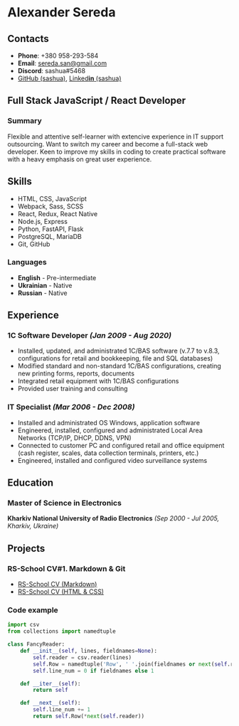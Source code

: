 # Alexander Sereda

## Contacts

- **Phone**: +380 958-293-584
- **Email**: sereda.san@gmail.com
- **Discord**: sashua#5468
- [GitHub (sashua)](https://github.com/sashua), [Linked**in** (sashua)](https://linkedin.com/in/sashua)

## Full Stack JavaScript / React Developer

### Summary

Flexible and attentive self-learner with extencive experience in
IT support outsourcing. Want to switch my career and become a
full-stack web developer. Keen to improve my skills in coding to
create practical software with a heavy emphasis on great user
experience.

## Skills

- HTML, CSS, JavaScript
- Webpack, Sass, SCSS
- React, Redux, React Native
- Node.js, Express
- Python, FastAPI, Flask
- PostgreSQL, MariaDB
- Git, GitHub

### Languages

- **English** - Pre-intermediate
- **Ukrainian** - Native
- **Russian** - Native

## Experience

### 1C Software Developer _(Jan 2009 - Aug 2020)_

- Installed, updated, and administrated 1C/BAS software (v.7.7 to v.8.3, configurations for retail and bookkeeping, file and SQL databases)
- Modified standard and non-standard 1C/BAS configurations, creating new printing forms, reports, documents
- Integrated retail equipment with 1C/BAS configurations
- Provided user training and consulting

### IT Specialist _(Mar 2006 - Dec 2008)_

- Installed and administrated OS Windows, application software
- Engineered, installed, configured and administrated Local Area Networks (TCP/IP, DHCP, DDNS, VPN)
- Connected to customer PC and configured retail and office equipment (cash register, scales, data collection terminals, printers, etc.)
- Engineered, installed and configured video surveillance systems

## Education

### Master of Science in Electronics

**Kharkiv National University of Radio Electronics** _(Sep 2000 - Jul 2005, Kharkiv, Ukraine)_

## Projects

### RS-School CV#1. Markdown & Git

- [RS-School CV (Markdown)](https://sashua.github.io/rsschool-cv/cv)
- [RS-School CV (HTML & CSS)](https://sashua.github.io/rsschool-cv/)

### Code example

```python
import csv
from collections import namedtuple

class FancyReader:
    def __init__(self, lines, fieldnames=None):
        self.reader = csv.reader(lines)
        self.Row = namedtuple('Row', ' '.join(fieldnames or next(self.reader)))
        self.line_num = 0 if fieldnames else 1

    def __iter__(self):
        return self

    def __next__(self):
        self.line_num += 1
        return self.Row(*next(self.reader))
```
